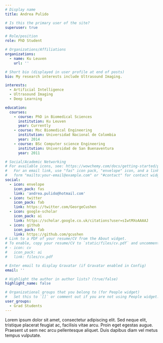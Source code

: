 ```yaml
---
# Display name
title: Andrea Pulido

# Is this the primary user of the site?
superuser: true

# Role/position
role: PhD Student

# Organizations/Affiliations
organizations:
  - name: Ku Leuven
    url: ''

# Short bio (displayed in user profile at end of posts)
bio: My research interests include Ultrasound Imaging.

interests:
  - Artificial Intelligence
  - Ultrasound Imaging
  - Deep Learning

education:
  courses:
    - course: PhD in Biomedical Sciences
      institution: Ku Leuven
      year: Currently
    - course: Msc Biomedical Engineering
      institution: Universidad Nacional de Colombia
      year: 2014
    - course: BSc Computer science Engineering
      institution: Universidad de San Buenaventura
      year: 2011

# Social/Academic Networking
# For available icons, see: https://wowchemy.com/docs/getting-started/page-builder/#icons
#   For an email link, use "fas" icon pack, "envelope" icon, and a link in the
#   form "mailto:your-email@example.com" or "#contact" for contact widget.
social:
  - icon: envelope
    icon_pack: fas
    link: 'andrea.pulido@hotmail.com'
  - icon: twitter
    icon_pack: fab
    link: https://twitter.com/GeorgeCushen
  - icon: google-scholar
    icon_pack: ai
    link: https://scholar.google.co.uk/citations?user=sIwtMXoAAAAJ
  - icon: github
    icon_pack: fab
    link: https://github.com/gcushen
# Link to a PDF of your resume/CV from the About widget.
# To enable, copy your resume/CV to `static/files/cv.pdf` and uncomment the lines below.
# - icon: cv
#   icon_pack: ai
#   link: files/cv.pdf

# Enter email to display Gravatar (if Gravatar enabled in Config)
email: ''

# Highlight the author in author lists? (true/false)
highlight_name: false

# Organizational groups that you belong to (for People widget)
#   Set this to `[]` or comment out if you are not using People widget.
user_groups:
  - Grad Students
---
```



Lorem ipsum dolor sit amet, consectetur adipiscing elit. Sed neque elit, tristique placerat feugiat ac, facilisis vitae arcu. Proin eget egestas augue. Praesent ut sem nec arcu pellentesque aliquet. Duis dapibus diam vel metus tempus vulputate.
